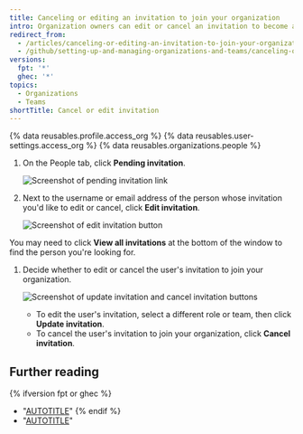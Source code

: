 ```yaml
---
title: Canceling or editing an invitation to join your organization
intro: Organization owners can edit or cancel an invitation to become a member of your organization any time before the user accepts.
redirect_from:
  - /articles/canceling-or-editing-an-invitation-to-join-your-organization
  - /github/setting-up-and-managing-organizations-and-teams/canceling-or-editing-an-invitation-to-join-your-organization
versions:
  fpt: '*'
  ghec: '*'
topics:
  - Organizations
  - Teams
shortTitle: Cancel or edit invitation
---
```


{% data reusables.profile.access_org %}
{% data reusables.user-settings.access_org %}
{% data reusables.organizations.people %}
1. On the People tab, click **Pending invitation**.

   ![Screenshot of pending invitation link](/assets/images/help/organizations/pending-invitation-link.png)

1. Next to the username or email address of the person whose invitation you'd like to edit or cancel, click **Edit invitation**.

   ![Screenshot of edit invitation button](/assets/images/help/organizations/edit-invitation-button.png)

 You may need to click **View all invitations** at the bottom of the window to find the person you're looking for.
1. Decide whether to edit or cancel the user's invitation to join your organization.

   ![Screenshot of update invitation and cancel invitation buttons](/assets/images/help/organizations/update-cancel-invitation-buttons-for-dotcom-and-2.8.png)

    - To edit the user's invitation, select a different role or team, then click **Update invitation**.
    - To cancel the user's invitation to join your organization, click **Cancel invitation**.

## Further reading

{% ifversion fpt or ghec %}
- "[AUTOTITLE](/organizations/managing-membership-in-your-organization/inviting-users-to-join-your-organization)"
{% endif %}
- "[AUTOTITLE](/organizations/organizing-members-into-teams/adding-organization-members-to-a-team)"
